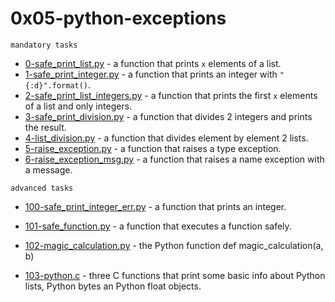 # 0x05-python-exceptions

`mandatory tasks`

* [0-safe_print_list.py](https://github.com/j88moja-code/alx-higher_level_programming/blob/main/0x05-python-exceptions/0-safe_print_list.py) - a function that prints `x` elements of a list.
* [1-safe_print_integer.py](https://github.com/j88moja-code/alx-higher_level_programming/blob/main/0x05-python-exceptions/1-safe_print_integer.py) - a function that prints an integer with `"{:d}".format()`.
* [2-safe_print_list_integers.py](https://github.com/j88moja-code/alx-higher_level_programming/blob/main/0x05-python-exceptions/2-safe_print_list_integers.py) - a function that prints the first `x` elements of a list and only integers.
* [3-safe_print_division.py](https://github.com/j88moja-code/alx-higher_level_programming/blob/main/0x05-python-exceptions/3-safe_print_division.py) - a function that divides 2 integers and prints the result.
* [4-list_division.py](https://github.com/j88moja-code/alx-higher_level_programming/blob/main/0x05-python-exceptions/4-list_division.py) - a function that divides element by element 2 lists.
* [5-raise_exception.py](https://github.com/j88moja-code/alx-higher_level_programming/blob/main/0x05-python-exceptions/5-raise_exception.py) - a function that raises a type exception.
* [6-raise_exception_msg.py](https://github.com/j88moja-code/alx-higher_level_programming/blob/main/0x05-python-exceptions/6-raise_exception_msg.py) - a function that raises a name exception with a message.

`advanced tasks`

* [100-safe_print_integer_err.py](https://github.com/j88moja-code/alx-higher_level_programming/blob/main/0x05-python-exceptions/100-safe_print_integer_err.py) - a function that prints an integer.
* [101-safe_function.py]() - a function that executes a function safely.
* [102-magic_calculation.py]() - the Python function def magic_calculation(a, b)

* [103-python.c]() - three C functions that print some basic info about Python lists, Python bytes an Python float objects.
